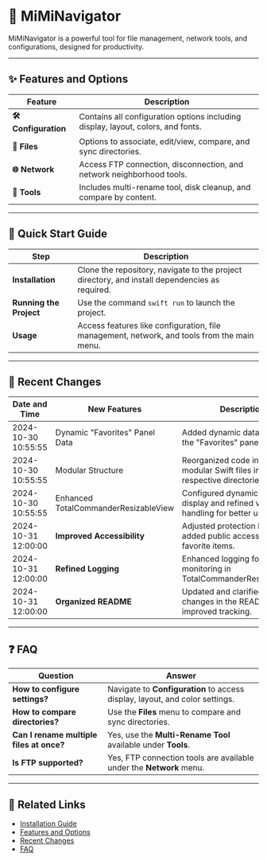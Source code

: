 
# 📁 MiMiNavigator

MiMiNavigator is a powerful tool for file management, network tools, and configurations, designed for productivity.

---

## ✨ Features and Options

| Feature                  | Description                                                                                          |
|--------------------------|------------------------------------------------------------------------------------------------------|
| **🛠 Configuration**      | Contains all configuration options including display, layout, colors, and fonts.                     |
| **📂 Files**             | Options to associate, edit/view, compare, and sync directories.                                      |
| **🌐 Network**           | Access FTP connection, disconnection, and network neighborhood tools.                               |
| **🧰 Tools**             | Includes multi-rename tool, disk cleanup, and compare by content.                                   |

---

## 🚀 Quick Start Guide

| Step                    | Description                                                                                    |
|-------------------------|------------------------------------------------------------------------------------------------|
| **Installation**        | Clone the repository, navigate to the project directory, and install dependencies as required. |
| **Running the Project** | Use the command `swift run` to launch the project.                                             |
| **Usage**               | Access features like configuration, file management, network, and tools from the main menu.    |

---

## 📅 Recent Changes

| Date and Time           | New Features                             | Description                                                                          |
|-------------------------|------------------------------------------|--------------------------------------------------------------------------------------|
| 2024-10-30 10:55:55     | Dynamic "Favorites" Panel Data           | Added dynamic data loading in the "Favorites" panel.                                 |
| 2024-10-30 10:55:55     | Modular Structure                        | Reorganized code into smaller, modular Swift files in their respective directories.   |
| 2024-10-30 10:55:55     | Enhanced TotalCommanderResizableView     | Configured dynamic content display and refined view handling for better usability.    |
| 2024-10-31 12:00:00     | **Improved Accessibility**               | Adjusted protection level and added public access method for favorite items.          |
| 2024-10-31 12:00:00     | **Refined Logging**                      | Enhanced logging for start/stop monitoring in TotalCommanderResizableView.            |
| 2024-10-31 12:00:00     | **Organized README**                     | Updated and clarified recent changes in the README for improved tracking.             |

---

## ❓ FAQ

| Question                                        | Answer                                                                                     |
|-------------------------------------------------|--------------------------------------------------------------------------------------------|
| **How to configure settings?**                  | Navigate to **Configuration** to access display, layout, and color settings.               |
| **How to compare directories?**                 | Use the **Files** menu to compare and sync directories.                                    |
| **Can I rename multiple files at once?**        | Yes, use the **Multi-Rename Tool** available under **Tools**.                              |
| **Is FTP supported?**                           | Yes, FTP connection tools are available under the **Network** menu.                        |

---

## 🔗 Related Links

- [Installation Guide](#quick-start-guide)
- [Features and Options](#features-and-options)
- [Recent Changes](#recent-changes)
- [FAQ](#faq)

